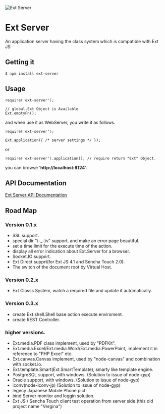![Ext Server](http://xenophy.github.com/ext-server/resources/images/ext-server-logo.jpg)

# Ext Server

An application server having the class system which is compatible with Ext JS

## Getting it

    $ npm install ext-server

## Usage

    require('ext-server');
    
    // global.Ext Object is Available
    Ext.emptyFn();

and when use it as WebServer, you write it as follows.

    require('ext-server');
    
    Ext.application({ /* server settings */ });

or

    require('ext-server').application(); // require return "Ext" Object.

you can browse '**http://localhost:8124**'.

## API Documentation

[Ext Server API Documentation](http://xenophy.github.com/ext-server/)


## Road Map

### Version 0.1.x
* SSL support.
* special dir "(-_-)v" support, and make an error page beautiful.
* set a time limit for the execute time of the action.
* display all error indication about Ext.Server for a browser.
* Socket.IO support.
* Ext Direct supprt(for Ext JS 4.1 and Sencha Touch 2.0).
* The switch of the document root by Virtual Host.

### Version 0.2.x
* Ext Classs System, watch a required file and update it automatically.

### Version 0.3.x
* create Ext.shell.Shell base action execute enviroment.
* create REST Controller.

### higher versions.
* Ext.media.PDF class implement, used by "PDFKit".
* Ext.media.Excel/Ext.media.Word/Ext.media.PowerPoint, implement it in reference to "PHP Excel" etc.
* Ext.canvas.Canvas implement, used by "node-canvas" and combination with socket.io.
* Ext.template.Smart(Ext.SmartTemplate), smarty like template engine.
* PostgreSQL support, with windows. (Solution to issue of node-gyp)
* Oracle support, with windows. (Solution to issue of node-gyp)
* iconv(node-iconv-jp) (Solution to issue of node-gyp)
* legecy Japanese Mobile Phone pict.
* bind Server monitor and loggin solution.
* Ext JS / Sencha Touch client test operation from server side.(this old project name "Vergina")

